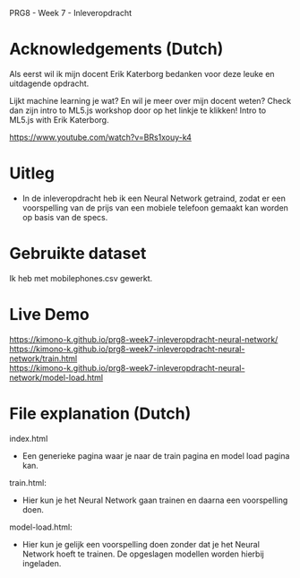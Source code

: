 PRG8 - Week 7 - Inleveropdracht

# Acknowledgements (Dutch)

Als eerst wil ik mijn docent Erik Katerborg bedanken voor deze leuke en uitdagende opdracht.
<br />

Lijkt machine learning je wat? En wil je meer over mijn docent weten?
Check dan zijn intro to ML5.js workshop door op het linkje te klikken!
Intro to ML5.js with Erik Katerborg.

https://www.youtube.com/watch?v=BRs1xouy-k4

# Uitleg

- In de inleveropdracht heb ik een Neural Network getraind, zodat er een voorspelling van de prijs van een mobiele telefoon gemaakt kan worden op basis van de specs.

# Gebruikte dataset

Ik heb met mobilephones.csv gewerkt.

# Live Demo

https://kimono-k.github.io/prg8-week7-inleveropdracht-neural-network/
<br />
https://kimono-k.github.io/prg8-week7-inleveropdracht-neural-network/train.html
<br />
https://kimono-k.github.io/prg8-week7-inleveropdracht-neural-network/model-load.html

# File explanation (Dutch)

index.html

- Een generieke pagina waar je naar de train pagina en model load pagina kan.

train.html:

- Hier kun je het Neural Network gaan trainen en daarna een voorspelling doen.

model-load.html:

- Hier kun je gelijk een voorspelling doen zonder dat je het Neural Network hoeft te trainen. De opgeslagen modellen worden hierbij ingeladen.
